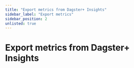 ```yaml
---
title: "Export metrics from Dagster+ Insights"
sidebar_label: "Export metrics"
sidebar_position: 2
unlisted: true
---
```


# Export metrics from Dagster+ Insights
